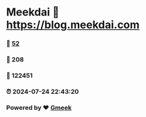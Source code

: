 # Meekdai :link: https://blog.meekdai.com 
### :page_facing_up: [52](https://blog.meekdai.com/tag.html) 
### :speech_balloon: 208 
### :hibiscus: 122451 
### :alarm_clock: 2024-07-24 22:43:20 
### Powered by :heart: [Gmeek](https://github.com/Meekdai/Gmeek)
